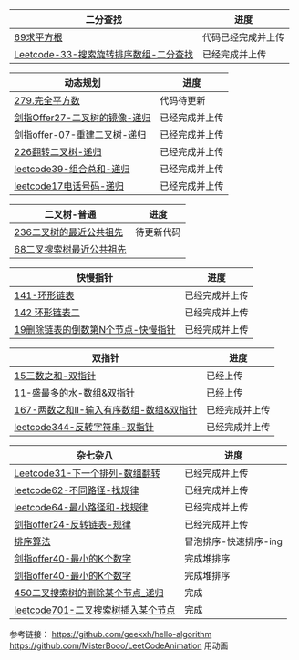 | 二分查找                   | 进度         |
| ------------------------------------------------------------ | ------------ |
|[69求平方根](./leetcode69-求平方根-二分法.md)|代码已经完成并上传|
|[Leetcode-33-搜索旋转排序数组-二分查找](./Leetcode-33-搜索旋转排序数组-二分查找.md)|已经完成并上传|


| 动态规划                       | 进度         |
| ------------------------------------------------------------ | ------------ |
|[279.完全平方数](./279.完全平方数.md)|代码待更新|
|[剑指Offer27-二叉树的镜像-递归](./剑指Offer27-二叉树的镜像-递归.md)|已经完成并上传|
|[剑指offer-07-重建二叉树-递归](./剑指offer-07-重建二叉树-递归.md)|已经完成并上传|
|[226翻转二叉树-递归](./226-翻转二叉树.md)|已经完成并上传|
|[leetcode39-组合总和-递归](./leetcode39-组合总和-递归.md)|已经完成并上传|
|[leetcode17电话号码-递归](./leetcode17电话号码-递归.md)|已经完成并上传|


| 二叉树-普通                           | 进度         |
| ------------------------------------------------------------ | ------------ |
|[236二叉树的最近公共祖先](./236-二叉树的最近公共祖先.md)|待更新代码|
|[68二叉搜索树最近公共祖先](./68-二叉搜索树最近公共祖先.md)||



| 快慢指针                             | 进度         |
| ------------------------------------------------------------ | ------------ |
|[141-环形链表](./141-环形链表-快慢指针.md)|已经完成并上传|
|[142 环形链表二](./142-环形链表二-快慢指针.md)|已经完成并上传|
|[19删除链表的倒数第N个节点-快慢指针](./19删除链表的倒数第N个节点-快慢指针.md)|已经完成并上传|


| 双指针                             | 进度         |
| ------------------------------------------------------------ | ------------ |
| [15三数之和-双指针](./15三数之和-双指针.md)                         | 已经上传|   
|[11-盛最多的水-数组&双指针](./11-盛最多的水-数组&双指针.md)|已经上传|
|[167-两数之和II-输入有序数组-数组&双指针](./167-两数之和II-输入有序数组-数组&双指针.md)|已经完成并上传|
|[leetcode344-反转字符串-双指针](leetcode344-反转字符串-双指针.md)|已经完成并上传|


| 杂七杂八                           | 进度         |
| ------------------------------------------------------------ | ------------ |
|[Leetcode31-下一个排列-数组翻转](./Leetcode31-下一个排列-数组翻转.md)|已经完成并上传|
|[leetcode62-不同路径-找规律](./leetcode62-不同路径-找规律.md)|已经完成并上传|
|[leetcode64-最小路径和-找规律](leetcode64-最小路径和.md)|已经完成并上传|
|[剑指offer24-反转链表-规律](./剑指offer24-反转链表-规律.md)|已经完成并上传|
|[排序算法](./排序算法.md)|冒泡排序-快速排序-ing|
|[剑指offer40-最小的K个数字](./剑指offer40-最小的K个数字.md)|完成堆排序|
|[剑指offer40-最小的K个数字](./剑指offer40-最小的K个数字.md)|完成堆排序|
|[450二叉搜索树的删除某个节点_递归](./450二叉搜索树的删除某个节点_递归.md)|完成|
|[leetcode701-二叉搜索树插入某个节点](./leetcode701-二叉搜索树插入某个节点.md)|完成|

参考链接：
https://github.com/geekxh/hello-algorithm
https://github.com/MisterBooo/LeetCodeAnimation 用动画